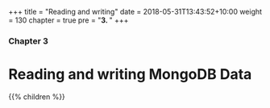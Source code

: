 +++
title = "Reading and writing"
date = 2018-05-31T13:43:52+10:00
weight = 130
chapter = true
pre = "<b>3. </b>"
+++

### Chapter 3

# Reading and writing MongoDB Data

{{% children  %}}

